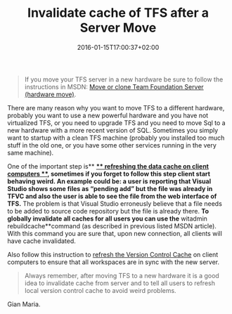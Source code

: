 ﻿---
title: "Invalidate cache of TFS after a Server Move"
description: ""
date: 2016-01-15T17:00:37+02:00
draft: false
tags: [Tfs]
categories: [Tfs]
---
> If you move your TFS server in a new hardware be sure to follow the instructions in MSDN: [Move or clone Team Foundation Server (hardware move)](https://msdn.microsoft.com/en-us/library/ms404869%28v=vs.120%29.aspx "https://msdn.microsoft.com/en-us/library/ms404869(v=vs.120).aspx").

There are many reason why you want to move TFS to a different hardware, probably you want to use a new powerful hardware and you have not virtualized TFS, or you need to upgrade TFS and you need to move Sql to a new hardware with a more recent version of SQL. Sometimes you simply want to startup with a clean TFS machine (probably you installed too much stuff in the old one, or you have some other services running in the very same machine).

One of the important step is** **[** refreshing the data cache on client computers **](https://msdn.microsoft.com/en-us/library/ms404869%28v=vs.120%29.aspx#RefreshDataCache), sometimes if you forget to follow this step client start behaving weird. An example could be: a user is reporting that Visual Studio shows some files as “pending add” but the file was already in TFVC and also the user is able to see the file from the web interface of TFS.** The problem is that Visual Studio erroneusly believe that a file needs to be added to source code repository but the file is already there. **To globally invalidate all caches for all users you can use the** witadmin rebuildcache**command (as described in previous listed MSDN article). With this command you are sure that, upon new connection, all clients will have cache invalidated.

Also follow this instruction to [refresh the Version Control Cache](https://msdn.microsoft.com/en-us/library/cc716728%28v=vs.120%29.aspx) on client computers to ensure that all workspaces are in sync with the new server.

> Always remember, after moving TFS to a new hardware it is a good idea to invalidate cache from server and to tell all users to refresh local version control cache to avoid weird problems.

Gian Maria.

